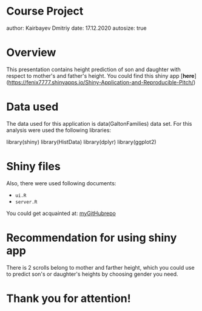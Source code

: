 Course Project
========================================================
author: Kairbayev Dmitriy
date: 17.12.2020
autosize: true

Overview
========================================================
This presentation contains height prediction of son and daughter with respect to mother's and father's height. You could find this shiny app [**here**] (https://fenix7777.shinyapps.io/Shiny-Application-and-Reproducible-Pitch/)

Data used
========================================================

The data used for this application is data(GaltonFamilies) data set. For this analysis were used the following libraries:

library(shiny)
library(HistData)
library(dplyr)
library(ggplot2)

Shiny files
========================================================

Also, there were used following documents: 
- `ui.R`
- `server.R`

You could get acquainted at: [myGitHubrepo](https://github.com/fenix7777/Shiny-Application-and-Reproducible-Pitch)

Recommendation for using shiny app
========================================================

There is 2 scrolls belong to mother and farther height, which you could use to predict son's or daughter's heights by choosing gender you need.

Thank you for attention!
========================================================

